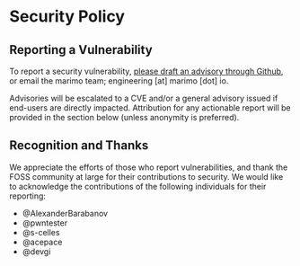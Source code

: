 # Security Policy

## Reporting a Vulnerability

To report a security vulnerability, [please draft an advisory through
Github](https://github.com/marimo-team/marimo/security/advisories/new), or
email the marimo team; engineering [at] marimo [dot] io.

Advisories will be escalated to a CVE and/or a general advisory issued if end-users
are directly impacted. Attribution for any actionable report will be provided
in the section below (unless anonymity is preferred).

## Recognition and Thanks

We appreciate the efforts of those who report vulnerabilities, and thank the
FOSS community at large for their contributions to security. We would like to
acknowledge the contributions of the following individuals for their reporting:

 - @AlexanderBarabanov
 - @pwntester
 - @s-celles
 - @acepace
 - @devgi
